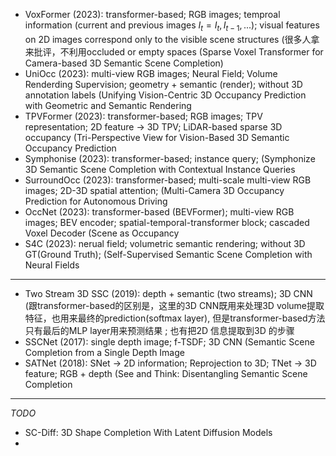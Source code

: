 - VoxFormer (2023): transformer-based; RGB images; temproal information (current and previous images $I_t = {I_t, I_{t-1}, ...}$); visual features on 2D images correspond only to the visible scene structures (很多人拿来批评，不利用occluded or empty spaces (Sparse Voxel Transformer for Camera-based 3D Semantic Scene Completion)
- UniOcc (2023): multi-view RGB images; Neural Field; Volume Renderding Supervision; geometry + semantic (render); without 3D annotation labels (Unifying Vision-Centric 3D Occupancy Prediction with Geometric and Semantic Rendering
- TPVFormer (2023): transformer-based; RGB images; TPV representation; 2D feature -> 3D  TPV; LiDAR-based sparse 3D occupancy (Tri-Perspective View for Vision-Based 3D Semantic Occupancy Prediction
- Symphonise (2023): transformer-based; instance query; (Symphonize 3D Semantic Scene Completion with Contextual Instance Queries
- SurroundOcc (2023): transformer-based; multi-scale multi-view RGB images; 2D-3D spatial attention;  (Multi-Camera 3D Occupancy Prediction for Autonomous Driving
- OccNet (2023): transformer-based (BEVFormer); multi-view RGB images; BEV encoder; spatial-temporal-transformer block; cascaded Voxel Decoder (Scene as Occupancy
- S4C (2023): nerual field; volumetric semantic rendering; without 3D GT(Ground Truth); (Self-Supervised Semantic Scene Completion with Neural Fields

- - - - - - - - - - - - - - - - - - - - - - - 
- Two Stream 3D SSC (2019): depth + semantic (two streams); 3D CNN (跟transformer-based的区别是，这里的3D CNN既用来处理3D volume提取特征，也用来最终的prediction(softmax layer), 但是transformer-based方法只有最后的MLP layer用来预测结果 ; 也有把2D 信息提取到3D 的步骤
- SSCNet (2017): single depth image; f-TSDF; 3D CNN (Semantic Scene Completion from a Single Depth Image
- SATNet (2018): SNet -> 2D information; Reprojection to 3D; TNet -> 3D feature; RGB + depth (See and Think: Disentangling Semantic Scene Completion

- - - - - - 
*TODO*
- SC-Diff: 3D Shape Completion With Latent Diffusion Models
- 
